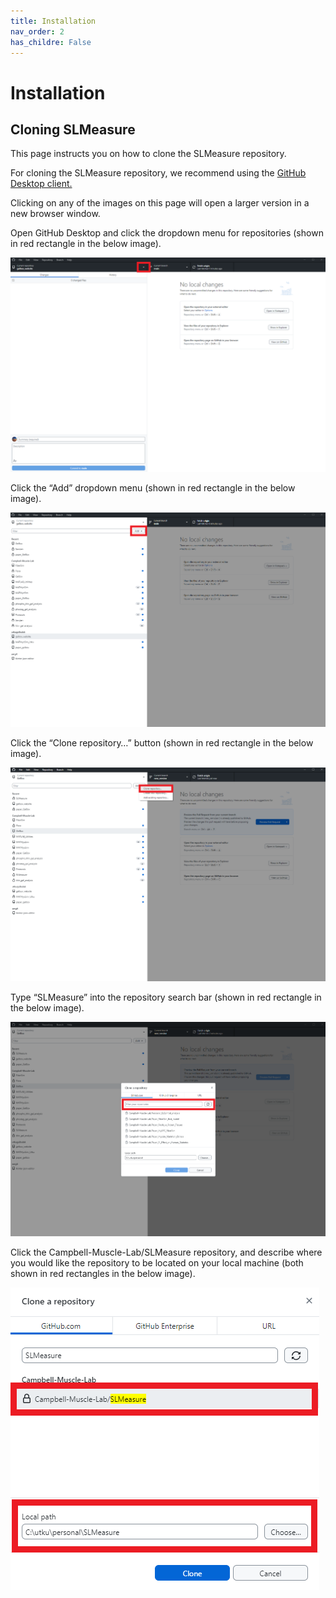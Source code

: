```yaml
---
title: Installation
nav_order: 2
has_childre: False
---
```


# Installation

## Cloning SLMeasure

This page instructs you on how to clone the SLMeasure repository.

For cloning the SLMeasure repository, we recommend using the [GitHub Desktop client.](https://desktop.github.com/)

Clicking on any of the images on this page will open a larger version in a new browser window.

Open GitHub Desktop and click the dropdown menu for repositories (shown in red rectangle in the below image).

<a href="media/github_desktop.png" target="_blank">![Github desktop](media/github_desktop.png)</a>

Click the “Add” dropdown menu (shown in red rectangle in the below image).

<a href="media/github_desktop_expanded.png" target="_blank">![Github desktop expanded](media/github_desktop_expanded.png)</a>

Click the “Clone repository…” button (shown in red rectangle in the below image).

<a href="media/clone_repo.png" target="_blank">![Clone repos](media/clone_repo.png)</a>

Type “SLMeasure” into the repository search bar (shown in red rectangle in the below image).

<a href="media/all_repos.png" target="_blank">![All repos](media/all_repos.png)</a>

Click the Campbell-Muscle-Lab/SLMeasure repository, and describe where you would like the repository to be located on your local machine (both shown in red rectangles in the below image).

<a href="media/slmeasure_repo.png" target="_blank">![Gel band fitter repo](media/slmeasure_repo.png)</a>